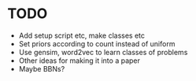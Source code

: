 # TODO
* Add setup script etc, make classes etc
* Set priors according to count instead of uniform
* Use gensim, word2vec to learn classes of problems
* Other ideas for making it into a paper
* Maybe BBNs? 
